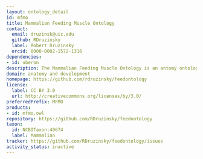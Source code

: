 ```yaml
---
layout: ontology_detail
id: mfmo
title: Mammalian Feeding Muscle Ontology
contact:
  email: druzinsk@uic.edu
  github: RDruzinsky
  label: Robert Druzinsky
  orcid: 0000-0002-1572-1316
dependencies:
- id: uberon
description: The Mammalian Feeding Muscle Ontology is an antomy ontology for the muscles of the head and neck that participate in feeding, swallowing, and other oral-pharyngeal behaviors.
domain: anatomy and development
homepage: https://github.com/rdruzinsky/feedontology
license:
  label: CC BY 3.0
  url: http://creativecommons.org/licenses/by/3.0/
preferredPrefix: MFMO
products:
- id: mfmo.owl
repository: https://github.com/RDruzinsky/feedontology
taxon:
  id: NCBITaxon:40674
  label: Mammalian
tracker: https://github.com/RDruzinsky/feedontology/issues
activity_status: inactive
---
```

